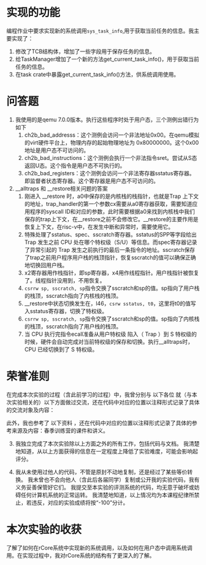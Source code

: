 # 实现的功能
编程作业中要求实现新的系统调用`sys_task_info`,用于获取当前任务的信息。我主要实现了：
1. 修改了TCB结构体，增加了一些字段用于保存任务的信息。
2. 给TaskManager增加了一个新的方法get_current_task_info()，用于获取当前任务的信息。
3. 在task crate中暴露get_current_task_info()方法，供系统调用使用。

# 问答题
1. 我使用的是qemu 7.0.0版本。执行这些程序时处于用户态，三个测例出错行为如下 
   1. ch2b_bad_addresss：这个测例会访问一个非法地址0x00。在qemu模拟的virt硬件平台上，物理内存的起始物理地址为 0x80000000。这个0x00地址是用户态不可访问的。
   2. ch2b_bad_instructions：这个测例会执行一个非法指令sret。尝试从S态返回U态。这个指令是用户态不可执行的。
   3. ch2b_bad_registers：这个测例会访问一个非法寄存器sstatus寄存器。即监督者状态寄存器。这个寄存器是用户态不可访问的。
2. __alltraps 和 __restore相关问题的答案
   1. 刚进入 __restore 时，a0中保存的是内核栈的栈指针，也就是Trap 上下文的地址，trap_handler的第一个参数cx需要从a0寄存器获取，需要知道应用程序的syscall ID和对应的参数，此时需要根据a0来找到内核栈中我们保存的trap上下文，在__restore之前不会修改它。__restore的主要作用是恢复上下文，在risc-v中，在发生中断和异常时，需要使用它。
   2. 特殊处理了sstatus、spec、sscratch寄存器。sstatus的SPP等字段给出 Trap 发生之前 CPU 处在哪个特权级（S/U）等信息。而spec寄存器记录了异常引起的 Trap 发生之前执行的最后一条指令的地址。sscratch保存了trap之前用户程序用户栈的栈顶指针，恢复sscratch的值可以确保正确地切换回用户栈。
   3. x2寄存器用作栈指针，即sp寄存器，x4用作线程指针。用户栈指针被恢复了。线程指针没用到，不用恢复。
   4. `csrrw sp, sscratch, sp`指令交换了sscratch和sp的值。sp指向了用户栈的栈顶，sscratch指向了内核栈的栈顶。
   5. __restore中状态切换发生在，l46，`csrw sstatus, t0`，这里将t0的值写入sstatus寄存器，切换了特权级。
   6. `csrrw sp, sscratch, sp`指令交换了sscratch和sp的值。sp指向了内核栈的栈顶，sscratch指向了用户栈的栈顶。
   7. 当 CPU 执行完指令ecall准备从用户特权级 陷入（ Trap ）到 S 特权级的时候，硬件会自动完成对当前特权级的保存和切换。执行__alltraps时，CPU 已经切换到了 S 特权级。
# 荣誉准则
在完成本次实验的过程（含此前学习的过程）中，我曾分别与 以下各位 就（与本次实验相关的）以下方面做过交流，还在代码中对应的位置以注释形式记录了具体的交流对象及内容：

此外，我也参考了 以下资料 ，还在代码中对应的位置以注释形式记录了具体的参考来源及内容：春季训练营的课件和讲义。

3. 我独立完成了本次实验除以上方面之外的所有工作，包括代码与文档。 我清楚地知道，从以上方面获得的信息在一定程度上降低了实验难度，可能会影响起评分。

4. 我从未使用过他人的代码，不管是原封不动地复制，还是经过了某些等价转换。 我未曾也不会向他人（含此后各届同学）复制或公开我的实验代码，我有义务妥善保管好它们。 我提交至本实验的评测系统的代码，均无意于破坏或妨碍任何计算机系统的正常运转。 我清楚地知道，以上情况均为本课程纪律所禁止，若违反，对应的实验成绩将按“-100”分计。
# 本次实验的收获
了解了如何在rCore系统中实现新的系统调用，以及如何在用户态中调用系统调用。在实现过程中，我对rCore系统的结构有了更深入的了解。